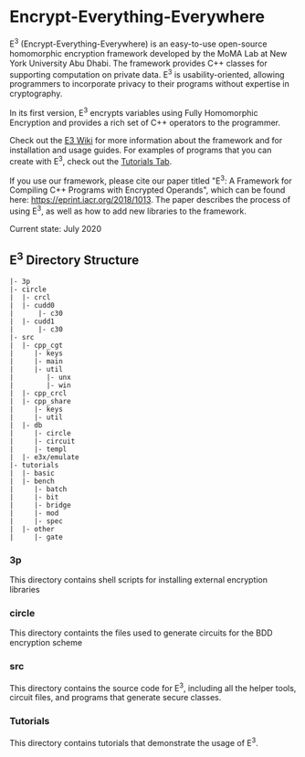 # Encrypt-Everything-Everywhere
E<sup>3</sup> (Encrypt-Everything-Everywhere) is an easy-to-use open-source homomorphic encryption framework developed by the MoMA Lab at New York University Abu Dhabi. The framework provides C++ classes for supporting computation on private data. E<sup>3</sup> is usability-oriented, allowing programmers to incorporate privacy to their programs without expertise in cryptography.

In its first version, E<sup>3</sup> encrypts variables using Fully Homomorphic Encryption and provides a rich set of C++ operators to the programmer.

Check out the [E3 Wiki](https://github.com/momalab/e3test/wiki) for more information about the framework and for installation and usage guides. For examples of programs that you can create with E<sup>3</sup>, check out the [Tutorials Tab](https://github.com/momalab/e3test/tree/master/tutorials). 

If you use our framework, please cite our paper titled "E<sup>3</sup>: A Framework for Compiling C++ Programs with Encrypted Operands", which can be found here: https://eprint.iacr.org/2018/1013. The paper describes the process of using E<sup>3</sup>, as well as how to add new libraries to the framework.

Current state: July 2020

## E<sup>3</sup> Directory Structure
                         
    |- 3p
    |- circle
    |  |- crcl            
    |  |- cudd0
    |      |- c30
    |  |- cudd1
    |      |- c30
    |- src
    |  |- cpp_cgt
    |     |- keys
    |     |- main
    |     |- util
    |        |- unx
    |        |- win
    |  |- cpp_crcl
    |  |- cpp_share
    |     |- keys
    |     |- util
    |  |- db
    |     |- circle
    |     |- circuit
    |     |- templ
    |  |- e3x/emulate
    |- tutorials
    |  |- basic
    |  |- bench
    |     |- batch
    |     |- bit
    |     |- bridge
    |     |- mod 
    |     |- spec
    |  |- other
    |     |- gate
    
    
                         

### 3p
This directory contains shell scripts for installing external encryption libraries

### circle
This directory containts the files used to generate circuits for the BDD encryption scheme

### src
This directory contains the source code for E<sup>3</sup>, including all the helper tools, circuit files, and programs that generate secure classes.

### Tutorials
This directory contains tutorials that demonstrate the usage of E<sup>3</sup>. 
